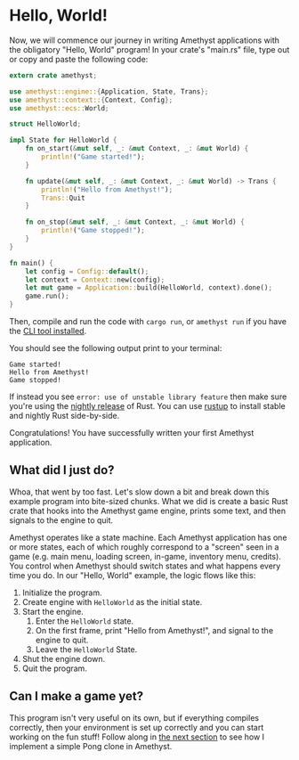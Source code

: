# Hello, World!

Now, we will commence our journey in writing Amethyst applications with the
obligatory "Hello, World" program! In your crate's "main.rs" file, type out or
copy and paste the following code:

```rust
extern crate amethyst;

use amethyst::engine::{Application, State, Trans};
use amethyst::context::{Context, Config};
use amethyst::ecs::World;

struct HelloWorld;

impl State for HelloWorld {
    fn on_start(&mut self, _: &mut Context, _: &mut World) {
        println!("Game started!");
    }

    fn update(&mut self, _: &mut Context, _: &mut World) -> Trans {
        println!("Hello from Amethyst!");
        Trans::Quit
    }

    fn on_stop(&mut self, _: &mut Context, _: &mut World) {
        println!("Game stopped!");
    }
}

fn main() {
    let config = Config::default();
    let context = Context::new(config);
    let mut game = Application::build(HelloWorld, context).done();
    game.run();
}
```

Then, compile and run the code with `cargo run`,
or `amethyst run` if you have the [CLI tool installed][ct].

[ct]: ./getting_started/automatic_setup.html

You should see the following output print to your terminal:

```
Game started!
Hello from Amethyst!
Game stopped!
```

If instead you see `error: use of unstable library feature` then make sure
you're using the [nightly release][nr] of Rust. You can use [rustup][ru] to
install stable and nightly Rust side-by-side. 

[nr]: https://doc.rust-lang.org/book/release-channels.html
[ru]: https://www.rustup.rs

Congratulations! You have successfully written your first Amethyst application.

## What did I just do?

Whoa, that went by too fast. Let's slow down a bit and break down this example
program into bite-sized chunks. What we did is create a basic Rust crate that
hooks into the Amethyst game engine, prints some text, and then signals to the
engine to quit.

Amethyst operates like a state machine. Each Amethyst application has one or
more states, each of which roughly correspond to a "screen" seen in a game (e.g.
main menu, loading screen, in-game, inventory menu, credits). You control when
Amethyst should switch states and what happens every time you do. In our "Hello,
World" example, the logic flows like this:

1. Initialize the program.
2. Create engine with `HelloWorld` as the initial state.
3. Start the engine.
   1. Enter the `HelloWorld` state.
   2. On the first frame, print "Hello from Amethyst!", and signal to the engine
      to quit.
   3. Leave the `HelloWorld` State.
4. Shut the engine down.
5. Quit the program.

## Can I make a game yet?

This program isn't very useful on its own, but if everything compiles correctly,
then your environment is set up correctly and you can start working on the fun
stuff! Follow along in [the next section][sa] to see how I implement a simple
Pong clone in Amethyst.

[sa]: ./simple_application.html

